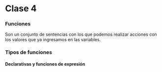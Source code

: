 # Clase 4 

### Funciones 

Son un conjunto de sentencias con los que podemos realizar acciones con los valores que ya ingresamos en las variables. 

### Tipos de funciones 

#### Declarativas y funciones de expresión